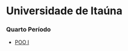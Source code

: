 # Universidade de Itaúna

<h3>Quarto Período</h3>

- [POO I](https://github.com/EricCCastro/Development-Programs---UIT/tree/main/POO%20I)

